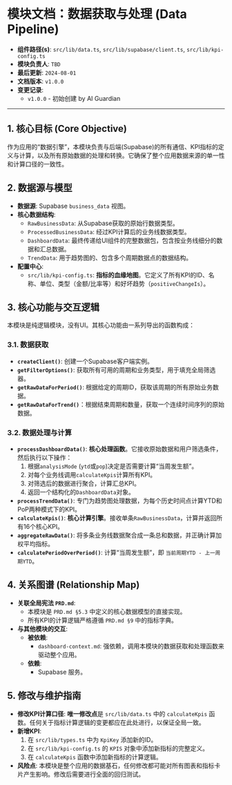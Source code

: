 # 模块文档：数据获取与处理 (Data Pipeline)

- **组件路径(s)**: `src/lib/data.ts`, `src/lib/supabase/client.ts`, `src/lib/kpi-config.ts`
- **模块负责人**: `TBD`
- **最后更新**: `2024-08-01`
- **文档版本**: `v1.0.0`
- **变更记录**:
  - `v1.0.0` - 初始创建 by AI Guardian

---

## 1. 核心目标 (Core Objective)
作为应用的“数据引擎”，本模块负责与后端(Supabase)的所有通信、KPI指标的定义与计算，以及所有原始数据的处理和转换。它确保了整个应用数据来源的单一性和计算口径的一致性。

## 2. 数据源与模型
- **数据源**: Supabase `business_data` 视图。
- **核心数据结构**:
  - `RawBusinessData`: 从Supabase获取的原始行数据类型。
  - `ProcessedBusinessData`: 经过KPI计算后的业务线数据类型。
  - `DashboardData`: 最终传递给UI组件的完整数据包，包含按业务线细分的数据和汇总数据。
  - `TrendData`: 用于趋势图的、包含多个周期数据点的数据结构。
- **配置中心**:
  - `src/lib/kpi-config.ts`: **指标的血缘地图**。它定义了所有KPI的ID、名称、单位、类型（金额/比率等）和好坏趋势（`positiveChangeIs`）。

## 3. 核心功能与交互逻辑
本模块是纯逻辑模块，没有UI。其核心功能由一系列导出的函数构成：

### 3.1. 数据获取
- **`createClient()`**: 创建一个Supabase客户端实例。
- **`getFilterOptions()`**: 获取所有可用的周期和业务类型，用于填充全局筛选器。
- **`getRawDataForPeriod()`**: 根据给定的周期ID，获取该周期的所有原始业务数据。
- **`getRawDataForTrend()`**：根据结束周期和数量，获取一个连续时间序列的原始数据。

### 3.2. 数据处理与计算
- **`processDashboardData()`**: **核心处理函数**。它接收原始数据和用户筛选条件，然后执行以下操作：
  1.  根据`analysisMode` (`ytd`或`pop`)决定是否需要计算“当周发生额”。
  2.  对每个业务线调用`calculateKpis`计算所有KPI。
  3.  对筛选后的数据进行聚合，计算汇总KPI。
  4.  返回一个结构化的`DashboardData`对象。
- **`processTrendData()`**: 专门为趋势图处理数据，为每个历史时间点计算YTD和PoP两种模式下的KPI。
- **`calculateKpis()`**: **核心计算引擎**。接收单条`RawBusinessData`，计算并返回所有16个核心KPI。
- **`aggregateRawData()`**: 将多条业务线数据聚合成一条总和数据，并正确计算加权平均指标。
- **`calculatePeriodOverPeriod()`**: 计算“当周发生额”，即 `当前周期YTD - 上一周期YTD`。

## 4. 关系图谱 (Relationship Map)
- **关联全局宪法 `PRD.md`**:
  - 本模块是 `PRD.md §5.3` 中定义的核心数据模型的直接实现。
  - 所有KPI的计算逻辑严格遵循 `PRD.md §9` 中的指标字典。
- **与其他模块的交互**:
  - **被依赖**:
    - `dashboard-context.md`: 强依赖，调用本模块的数据获取和处理函数来驱动整个应用。
  - **依赖**: 
    - Supabase 服务。

## 5. 修改与维护指南
- **修改KPI计算口径**: **唯一修改点**是 `src/lib/data.ts` 中的 `calculateKpis` 函数。任何关于指标计算逻辑的变更都应在此处进行，以保证全局一致。
- **新增KPI**:
  1.  在 `src/lib/types.ts` 中为 `KpiKey` 添加新的ID。
  2.  在 `src/lib/kpi-config.ts` 的 `KPIS` 对象中添加新指标的完整定义。
  3.  在 `calculateKpis` 函数中添加新指标的计算逻辑。
- **风险点**: 本模块是整个应用的数据基石，任何修改都可能对所有图表和指标卡片产生影响。修改后需要进行全面的回归测试。
